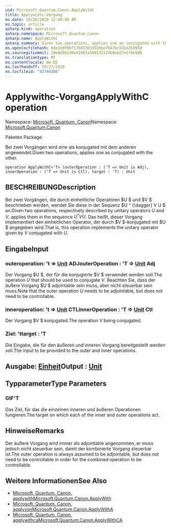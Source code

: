 ```yaml
---
uid: Microsoft.Quantum.Canon.ApplyWithC
title: Applywithc-Vorgang
ms.date: 10/26/2020 12:00:00 AM
ms.topic: article
qsharp.kind: operation
qsharp.namespace: Microsoft.Quantum.Canon
qsharp.name: ApplyWithC
qsharp.summary: Given two operations, applies one as conjugated with the other.
ms.openlocfilehash: 8de1ddf0bf176853b33926be7647bc5d1d35095d
ms.sourcegitcommit: 29e0d88a30e4166fa580132124b0eb57e1f0e986
ms.translationtype: MT
ms.contentlocale: de-DE
ms.lasthandoff: 10/27/2020
ms.locfileid: "92704586"
---
```

# <a name="applywithc-operation"></a><span data-ttu-id="6b62a-102">Applywithc-Vorgang</span><span class="sxs-lookup"><span data-stu-id="6b62a-102">ApplyWithC operation</span></span>

<span data-ttu-id="6b62a-103">Namespace: [Microsoft. Quantum. Canon](xref:Microsoft.Quantum.Canon)</span><span class="sxs-lookup"><span data-stu-id="6b62a-103">Namespace: [Microsoft.Quantum.Canon](xref:Microsoft.Quantum.Canon)</span></span>

<span data-ttu-id="6b62a-104">Paketen [](https://nuget.org/packages/)</span><span class="sxs-lookup"><span data-stu-id="6b62a-104">Package: [](https://nuget.org/packages/)</span></span>


<span data-ttu-id="6b62a-105">Bei zwei Vorgängen wird eine als konjugated mit dem anderen angewendet.</span><span class="sxs-lookup"><span data-stu-id="6b62a-105">Given two operations, applies one as conjugated with the other.</span></span>

```qsharp
operation ApplyWithC<'T> (outerOperation : ('T => Unit is Adj), innerOperation : ('T => Unit is Ctl), target : 'T) : Unit
```


## <a name="description"></a><span data-ttu-id="6b62a-106">BESCHREIBUNG</span><span class="sxs-lookup"><span data-stu-id="6b62a-106">Description</span></span>

<span data-ttu-id="6b62a-107">Bei zwei Vorgängen, die durch einheitliche Operatoren $U $ und $V $ beschrieben werden, wendet Sie diese in der Sequenz $U ^ {\dagger} V U $ an.</span><span class="sxs-lookup"><span data-stu-id="6b62a-107">Given two operations, respectively described by unitary operators $U$ and $V$, applies them in the sequence $U^{\dagger} V U$.</span></span> <span data-ttu-id="6b62a-108">Das heißt, dieser Vorgang implementiert den einheitlichen Operator, der durch $V $-konjugated mit $U $ angegeben wird.</span><span class="sxs-lookup"><span data-stu-id="6b62a-108">That is, this operation implements the unitary operator given by $V$ conjugated with $U$.</span></span>

## <a name="input"></a><span data-ttu-id="6b62a-109">Eingabe</span><span class="sxs-lookup"><span data-stu-id="6b62a-109">Input</span></span>

### <a name="outeroperation--t--unit-adj"></a><span data-ttu-id="6b62a-110">outeroperation: 't => [Unit](xref:microsoft.quantum.lang-ref.unit) ADJ</span><span class="sxs-lookup"><span data-stu-id="6b62a-110">outerOperation : 'T => [Unit](xref:microsoft.quantum.lang-ref.unit) Adj</span></span>

<span data-ttu-id="6b62a-111">Der Vorgang $U $, der für die konjugierte $V $ verwendet werden soll.</span><span class="sxs-lookup"><span data-stu-id="6b62a-111">The operation $U$ that should be used to conjugate $V$.</span></span> <span data-ttu-id="6b62a-112">Beachten Sie, dass der äußere Vorgang $U $ adjointable sein muss, aber nicht steuerbar sein muss.</span><span class="sxs-lookup"><span data-stu-id="6b62a-112">Note that the outer operation $U$ needs to be adjointable, but does not need to be controllable.</span></span>


### <a name="inneroperation--t--unit-ctl"></a><span data-ttu-id="6b62a-113">inneroperation: 't => [Unit](xref:microsoft.quantum.lang-ref.unit) CTL</span><span class="sxs-lookup"><span data-stu-id="6b62a-113">innerOperation : 'T => [Unit](xref:microsoft.quantum.lang-ref.unit) Ctl</span></span>

<span data-ttu-id="6b62a-114">Der Vorgang $V $ konjugated.</span><span class="sxs-lookup"><span data-stu-id="6b62a-114">The operation $V$ being conjugated.</span></span>


### <a name="target--t"></a><span data-ttu-id="6b62a-115">Ziel: 't</span><span class="sxs-lookup"><span data-stu-id="6b62a-115">target : 'T</span></span>

<span data-ttu-id="6b62a-116">Die Eingabe, die für den äußeren und inneren Vorgang bereitgestellt werden soll.</span><span class="sxs-lookup"><span data-stu-id="6b62a-116">The input to be provided to the outer and inner operations.</span></span>



## <a name="output--unit"></a><span data-ttu-id="6b62a-117">Ausgabe: [Einheit](xref:microsoft.quantum.lang-ref.unit)</span><span class="sxs-lookup"><span data-stu-id="6b62a-117">Output : [Unit](xref:microsoft.quantum.lang-ref.unit)</span></span>



## <a name="type-parameters"></a><span data-ttu-id="6b62a-118">Typparameter</span><span class="sxs-lookup"><span data-stu-id="6b62a-118">Type Parameters</span></span>

### <a name="t"></a><span data-ttu-id="6b62a-119">GIF</span><span class="sxs-lookup"><span data-stu-id="6b62a-119">'T</span></span>

<span data-ttu-id="6b62a-120">Das Ziel, für das die einzelnen inneren und äußeren Operationen fungieren.</span><span class="sxs-lookup"><span data-stu-id="6b62a-120">The target on which each of the inner and outer operations act.</span></span>

## <a name="remarks"></a><span data-ttu-id="6b62a-121">Hinweise</span><span class="sxs-lookup"><span data-stu-id="6b62a-121">Remarks</span></span>

<span data-ttu-id="6b62a-122">Der äußere Vorgang wird immer als adjointable angenommen, er muss jedoch nicht steuerbar sein, damit der kombinierte Vorgang steuerbar ist.</span><span class="sxs-lookup"><span data-stu-id="6b62a-122">The outer operation is always assumed to be adjointable, but does not need to be controllable in order for the combined operation to be controllable.</span></span>

## <a name="see-also"></a><span data-ttu-id="6b62a-123">Weitere Informationen</span><span class="sxs-lookup"><span data-stu-id="6b62a-123">See Also</span></span>

- [<span data-ttu-id="6b62a-124">Microsoft. Quantum. Canon. applywith</span><span class="sxs-lookup"><span data-stu-id="6b62a-124">Microsoft.Quantum.Canon.ApplyWith</span></span>](xref:Microsoft.Quantum.Canon.ApplyWith)
- [<span data-ttu-id="6b62a-125">Microsoft. Quantum. Canon. applyvon</span><span class="sxs-lookup"><span data-stu-id="6b62a-125">Microsoft.Quantum.Canon.ApplyWithA</span></span>](xref:Microsoft.Quantum.Canon.ApplyWithA)
- [<span data-ttu-id="6b62a-126">Microsoft. Quantum. Canon. applywithca</span><span class="sxs-lookup"><span data-stu-id="6b62a-126">Microsoft.Quantum.Canon.ApplyWithCA</span></span>](xref:Microsoft.Quantum.Canon.ApplyWithCA)